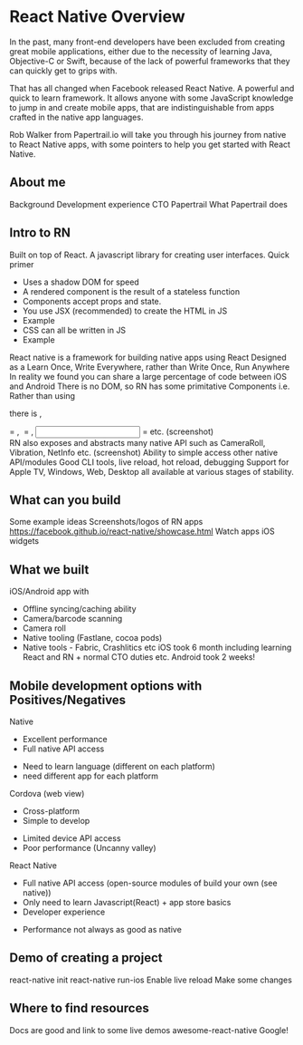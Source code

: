# React Native Overview

In the past, many front-end developers have been excluded from creating great mobile applications, either due to the necessity of learning Java, Objective-C or Swift, because of the lack of powerful frameworks that they can quickly get to grips with.

That has all changed when Facebook released React Native. A powerful and quick to learn framework. It allows anyone with some JavaScript knowledge to jump in and create mobile apps, that are indistinguishable from apps crafted in the native app languages.

Rob Walker from Papertrail.io will take you through his journey from native to React Native apps, with some pointers to help you get started with React Native.

## About me

Background
Development experience
CTO Papertrail
What Papertrail does

## Intro to RN

Built on top of React. A javascript library for creating user interfaces. Quick primer
 - Uses a shadow DOM for speed
 - A rendered component is the result of a stateless function
 - Components accept props and state.
 - You use JSX (recommended) to create the HTML in JS
 - Example
 - CSS can all be written in JS
 - Example

React native is a framework for building native apps using React
Designed as a Learn Once, Write Everywhere, rather than Write Once, Run Anywhere
In reality we found you can share a large percentage of code between iOS and Android
There is no DOM, so RN has some primitative Components
i.e. Rather than using <div> there is <View>, <p> = <Text>, <img> = <Image>, <input> = <TextInput> etc. (screenshot)  
RN also exposes and abstracts many native API such as CameraRoll, Vibration, NetInfo etc. (screenshot)
Ability to simple access other native API/modules
Good CLI tools, live reload, hot reload, debugging
Support for Apple TV, Windows, Web, Desktop all available at various stages of stability.

## What can you build
Some example ideas
Screenshots/logos of RN apps https://facebook.github.io/react-native/showcase.html
Watch apps
iOS widgets

## What we built
iOS/Android app with
 - Offline syncing/caching ability
 - Camera/barcode scanning
 - Camera roll
 - Native tooling (Fastlane, cocoa pods)
 - Native tools - Fabric, Crashlitics etc
 iOS took 6 month including learning React and RN + normal CTO duties etc.
 Android took 2 weeks!

## Mobile development options with Positives/Negatives

Native
+ Excellent performance
+ Full native API access
- Need to learn language (different on each platform)
- need different app for each platform

Cordova (web view)
+ Cross-platform
+ Simple to develop
- Limited device API access
- Poor performance (Uncanny valley)

React Native
+ Full native API access (open-source modules of build your own (see native))
+ Only need to learn Javascript(React) + app store basics
+ Developer experience
- Performance not always as good as native

## Demo of creating a project
 react-native init
 react-native run-ios
 Enable live reload
 Make some changes

## Where to find resources
 Docs are good and link to some live demos
 awesome-react-native
 Google!
